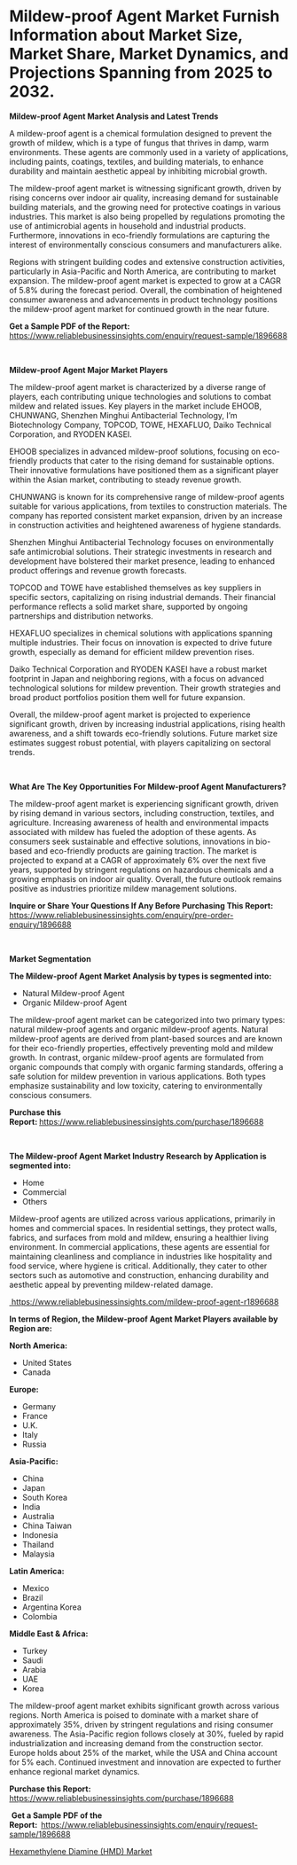 <p><h1>Mildew-proof Agent Market Furnish Information about Market Size, Market Share, Market Dynamics, and Projections Spanning from 2025 to 2032.</h1></p><p><strong>Mildew-proof Agent Market Analysis and Latest Trends</strong></p>
<p><p>A mildew-proof agent is a chemical formulation designed to prevent the growth of mildew, which is a type of fungus that thrives in damp, warm environments. These agents are commonly used in a variety of applications, including paints, coatings, textiles, and building materials, to enhance durability and maintain aesthetic appeal by inhibiting microbial growth.</p><p>The mildew-proof agent market is witnessing significant growth, driven by rising concerns over indoor air quality, increasing demand for sustainable building materials, and the growing need for protective coatings in various industries. This market is also being propelled by regulations promoting the use of antimicrobial agents in household and industrial products. Furthermore, innovations in eco-friendly formulations are capturing the interest of environmentally conscious consumers and manufacturers alike.</p><p>Regions with stringent building codes and extensive construction activities, particularly in Asia-Pacific and North America, are contributing to market expansion. The mildew-proof agent market is expected to grow at a CAGR of 5.8% during the forecast period. Overall, the combination of heightened consumer awareness and advancements in product technology positions the mildew-proof agent market for continued growth in the near future.</p></p>
<p><strong>Get a Sample PDF of the Report:&nbsp;</strong> <a href="https://www.reliablebusinessinsights.com/enquiry/request-sample/1896688?utm_campaign=2248&utm_medium=2&utm_source=Github&utm_content=ia&utm_term=03042025&utm_id=mildew-proof-agent">https://www.reliablebusinessinsights.com/enquiry/request-sample/1896688</a></p>
<p>&nbsp;</p>
<p><strong>Mildew-proof Agent Major Market Players</strong></p>
<p><p>The mildew-proof agent market is characterized by a diverse range of players, each contributing unique technologies and solutions to combat mildew and related issues. Key players in the market include EHOOB, CHUNWANG, Shenzhen Minghui Antibacterial Technology, I’m Biotechnology Company, TOPCOD, TOWE, HEXAFLUO, Daiko Technical Corporation, and RYODEN KASEI.</p><p>EHOOB specializes in advanced mildew-proof solutions, focusing on eco-friendly products that cater to the rising demand for sustainable options. Their innovative formulations have positioned them as a significant player within the Asian market, contributing to steady revenue growth.</p><p>CHUNWANG is known for its comprehensive range of mildew-proof agents suitable for various applications, from textiles to construction materials. The company has reported consistent market expansion, driven by an increase in construction activities and heightened awareness of hygiene standards.</p><p>Shenzhen Minghui Antibacterial Technology focuses on environmentally safe antimicrobial solutions. Their strategic investments in research and development have bolstered their market presence, leading to enhanced product offerings and revenue growth forecasts.</p><p>TOPCOD and TOWE have established themselves as key suppliers in specific sectors, capitalizing on rising industrial demands. Their financial performance reflects a solid market share, supported by ongoing partnerships and distribution networks.</p><p>HEXAFLUO specializes in chemical solutions with applications spanning multiple industries. Their focus on innovation is expected to drive future growth, especially as demand for efficient mildew prevention rises.</p><p>Daiko Technical Corporation and RYODEN KASEI have a robust market footprint in Japan and neighboring regions, with a focus on advanced technological solutions for mildew prevention. Their growth strategies and broad product portfolios position them well for future expansion.</p><p>Overall, the mildew-proof agent market is projected to experience significant growth, driven by increasing industrial applications, rising health awareness, and a shift towards eco-friendly solutions. Future market size estimates suggest robust potential, with players capitalizing on sectoral trends.</p></p>
<p>&nbsp;</p>
<p><strong>What Are The Key Opportunities For Mildew-proof Agent Manufacturers?</strong></p>
<p><p>The mildew-proof agent market is experiencing significant growth, driven by rising demand in various sectors, including construction, textiles, and agriculture. Increasing awareness of health and environmental impacts associated with mildew has fueled the adoption of these agents. As consumers seek sustainable and effective solutions, innovations in bio-based and eco-friendly products are gaining traction. The market is projected to expand at a CAGR of approximately 6% over the next five years, supported by stringent regulations on hazardous chemicals and a growing emphasis on indoor air quality. Overall, the future outlook remains positive as industries prioritize mildew management solutions.</p></p>
<p><strong>Inquire or Share Your Questions If Any Before Purchasing This Report:</strong> <a href="https://www.reliablebusinessinsights.com/enquiry/pre-order-enquiry/1896688?utm_campaign=2248&utm_medium=2&utm_source=Github&utm_content=ia&utm_term=03042025&utm_id=mildew-proof-agent">https://www.reliablebusinessinsights.com/enquiry/pre-order-enquiry/1896688</a></p>
<p>&nbsp;</p>
<p><strong>Market Segmentation</strong></p>
<p><strong>The Mildew-proof Agent Market Analysis by types is segmented into:</strong></p>
<p><ul><li>Natural Mildew-proof Agent</li><li>Organic Mildew-proof Agent</li></ul></p>
<p><p>The mildew-proof agent market can be categorized into two primary types: natural mildew-proof agents and organic mildew-proof agents. Natural mildew-proof agents are derived from plant-based sources and are known for their eco-friendly properties, effectively preventing mold and mildew growth. In contrast, organic mildew-proof agents are formulated from organic compounds that comply with organic farming standards, offering a safe solution for mildew prevention in various applications. Both types emphasize sustainability and low toxicity, catering to environmentally conscious consumers.</p></p>
<p><strong>Purchase this Report:&nbsp;</strong><a href="https://www.reliablebusinessinsights.com/purchase/1896688?utm_campaign=2248&utm_medium=2&utm_source=Github&utm_content=ia&utm_term=03042025&utm_id=mildew-proof-agent">https://www.reliablebusinessinsights.com/purchase/1896688</a></p>
<p>&nbsp;</p>
<p><strong>The Mildew-proof Agent Market Industry Research by Application is segmented into:</strong></p>
<p><ul><li>Home</li><li>Commercial</li><li>Others</li></ul></p>
<p><p>Mildew-proof agents are utilized across various applications, primarily in homes and commercial spaces. In residential settings, they protect walls, fabrics, and surfaces from mold and mildew, ensuring a healthier living environment. In commercial applications, these agents are essential for maintaining cleanliness and compliance in industries like hospitality and food service, where hygiene is critical. Additionally, they cater to other sectors such as automotive and construction, enhancing durability and aesthetic appeal by preventing mildew-related damage.</p></p>
<p><a href="https://www.reliablebusinessinsights.com/mildew-proof-agent-r1896688?utm_campaign=2248&utm_medium=2&utm_source=Github&utm_content=ia&utm_term=03042025&utm_id=mildew-proof-agent">&nbsp;https://www.reliablebusinessinsights.com/mildew-proof-agent-r1896688</a></p>
<p><strong>In terms of Region, the Mildew-proof Agent Market Players available by Region are:</strong></p>
<p>
    <p> <strong> North America: </strong>
        <ul>
            <li>United States</li>
            <li>Canada</li>
        </ul>
        </p> 
    <p> <strong> Europe: </strong>
        <ul>
            <li>Germany</li>
            <li>France</li>
            <li>U.K.</li>
            <li>Italy</li>
            <li>Russia</li>
        </ul>
        </p> 
    <p> <strong> Asia-Pacific: </strong>
        <ul>
            <li>China</li>
            <li>Japan</li>
            <li>South Korea</li>
            <li>India</li>
            <li>Australia</li>
            <li>China Taiwan</li>
            <li>Indonesia</li>
            <li>Thailand</li>
            <li>Malaysia</li>
        </ul>
        </p> 
    <p> <strong> Latin America: </strong>
        <ul>
            <li>Mexico</li>
            <li>Brazil</li>
            <li>Argentina Korea</li>
            <li>Colombia</li>
        </ul>
        </p> 
    <p> <strong> Middle East & Africa: </strong>
        <ul>
            <li>Turkey</li>
            <li>Saudi</li>
            <li>Arabia</li>
            <li>UAE</li>
            <li>Korea</li>
        </ul>
    </p>
    </p>
<p><p>The mildew-proof agent market exhibits significant growth across various regions. North America is poised to dominate with a market share of approximately 35%, driven by stringent regulations and rising consumer awareness. The Asia-Pacific region follows closely at 30%, fueled by rapid industrialization and increasing demand from the construction sector. Europe holds about 25% of the market, while the USA and China account for 5% each. Continued investment and innovation are expected to further enhance regional market dynamics.</p></p>
<p><strong>Purchase this Report: </strong><a href="https://www.reliablebusinessinsights.com/purchase/1896688?utm_campaign=2248&utm_medium=2&utm_source=Github&utm_content=ia&utm_term=03042025&utm_id=mildew-proof-agent">https://www.reliablebusinessinsights.com/purchase/1896688</a></p>
<p>&nbsp;<strong>Get a Sample PDF of the Report:&nbsp;&nbsp;</strong><a href="https://www.reliablebusinessinsights.com/enquiry/request-sample/1896688?utm_campaign=2248&utm_medium=2&utm_source=Github&utm_content=ia&utm_term=03042025&utm_id=mildew-proof-agent">https://www.reliablebusinessinsights.com/enquiry/request-sample/1896688</a></p>
<p><strong></strong></p>
<p><p><a href="https://github.com/castoriffic/Market-Research-Report-List-6/blob/main/hexamethylene-diamine-hmd-market.md?utm_campaign=2248&utm_medium=2&utm_source=Github&utm_content=ia&utm_term=03042025&utm_id=mildew-proof-agent">Hexamethylene Diamine (HMD) Market</a></p></p>